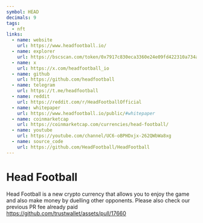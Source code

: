 ```yaml
---
symbol: HEAD
decimals: 9
tags:
  - nft
links:
  - name: website
    url: https://www.headfootball.io/
  - name: explorer
    url: https://bscscan.com/token/0x7917c830eca3360e24e09fd422310a734ac9d2c9
  - name: x
    url: https://x.com/headfootball_io
  - name: github
    url: https://github.com/headfootball
  - name: telegram
    url: https://t.me/headfootball
  - name: reddit
    url: https://reddit.com/r/HeadFootballOfficial
  - name: whitepaper
    url: https://www.headfootball.io/public/#whitepaper
  - name: coinmarketcap
    url: https://coinmarketcap.com/currencies/head-football/
  - name: youtube
    url: https://youtube.com/channel/UC6-oBPHDxjx-262QWbWa8xg
  - name: source_code
    url: https://github.com/HeadFootball/HeadFootball
---
```


# Head Football

Head Football is a new crypto currency that allows you to enjoy the game and also make money by duelling other opponents. Please also check our previous PR fee already paid https://github.com/trustwallet/assets/pull/17660
